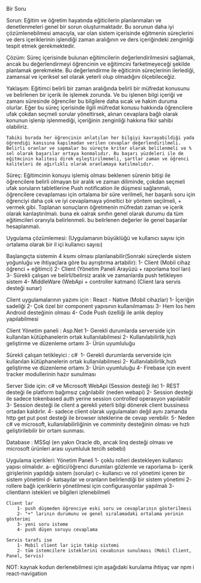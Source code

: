  Bir Soru
 
 Sorun: 
     Eğitim ve öğretim hayatında eğiticilerin planlanmaları ve denetlenmeleri genel bir sorun oluşturmaktadır. Bu sorunun daha iyi çözümlenebilmesi amacıyla, var olan sistem içerisinde eğitmenin süreçlerini ve ders içeriklerinin işlendiği zaman aralığının ve ders içeriğindeki zenginliği tespit etmek gerekmektedir.

 Çözüm:
     Süreç içerisinde bulunan eğitimcilerin değerlendirilmesini sağlamak, ancak bu değerlendirmeyi öğrencinin ve  eğitimcini farketmeyeceği şekilde planlamak gerekmekte. Bu değerlendirme ile eğiticinin süreçlerinin ilerlediği, zamansal ve içeriksel sel olarak yeterli olup olmadığını ölçebileceğiz.
 
 Yaklaşım:
     Eğitimci belirli bir zaman aralığında belirli bir müfredat konusunu ve belirlenen bir içerik ile işlemek zorunda. Ve bu işlenen bilgi içeriği ve zamanı süresinde öğrenciler bu bilgilere daha sıcak ve hakim duruma olurlar. Eğer bu süreç içerisinde ilgili müfredat konusu hakkında öğrencilere ufak çokdan seçmeli sorular yöneltirsek, alınan cevaplara bağlı olarak konunun işlenip işlenmediği, içeriğinin zenginliği hakkına fikir sahibi olabiliriz.
 
    Tabiki burada her öğrencinin anlatılan her bilgiyi kavrayabildiği yada öğrendiği kanısına kapılmadan verilen cevaplar değerlendirilmeli. Belirli oranlar ve sapmalar bu süreçte kriter olarak belilenmeli ve % sel olarak başarılar ortaya konmalıdır. Bu başarı yüzdeleri ile de eğitmcinin kalitesi direk eşleştirilmemeli, şartlar zaman ve öğrenci kaliteleri de ağırlıklı olarak oranlamaya katılmalıdır.

 Süreç: 
    Eğitimcinin konuyu işlemiş olması beklenen sürenin bitişi ile öğrencilere belirli olmayan bir aralık ve zaman diliminde, çokdan seçmeli ufak soruların tabletlerine Push notification ile düşmesi sağlanmalı, öğrencilere cevaplaması için ortalama bir süre verilmeli, her başarılı soru için öğrenciyi daha çok ve iyi cevaplamaya yöneltici bir yöntem seçilmeli, + vermek gibi. Toplanan sonuçların öğretmenin müfredatı zaman ve içerik olarak karılaştırılmalı. buna ek oalrak sınıfın genel olarak durumu da tüm eğitimcileri oranıyla belirlenmeli. bu belirlenen değerler ile genel başarılar hesaplanmalı.

 Uygulama çözümlemesi: (Uygulamanın büyüklüğü ve kullanıcı sayısı için ortalama olarak bir il içi kullanıcı sayısı)

 Başlangıçta sistemin 4 ksımı olması planlanabilir(Sonraki süreçlerde sistem yoğunluğu ve ihtiyaçlara göre bu ayrıştırma artabilir):
    1- Client (Mobil cihaz öğrenci + eğitimci)
    2- Client (Yönetim Paneli Arayüzü + raporlama tool ları)
    3- Sürekli çalışan ve belirli/belirsiz aralık ve zamanlarda push tetikleyen sistem
    4- MiddleWare (WebApi + controller katmanı) (Client lara servis desteği sunar)

 Client uygulamalarının yazımı için : React - Native (Mobil cihazlar) 
    1- İçeriğin sadeliği
    2- Çok özel bir component yapısının kullanılmaması
    3- Hem Ios hem  Android desteğinin olması
    4- Code Push özelliği ile anlık deploy yapılabilmesi

 Client Yönetim paneli : Asp.Net 
    1- Gerekli durumlarda serverside için kullanılan kütüphanelerin ortak kullanılabilmesi
    2- Kullanılabilirlik,hızlı geliştirme ve düzenleme ortamı
    3- Ürün uyumluluğu

 Sürekli çalışan tetikleyici : c# 
    1- Gerekli durumlarda serverside için kullanılan kütüphanelerin ortak kullanılabilmesi
    2- Kullanılabilirlik,hızlı geliştirme ve düzenleme ortamı
    3- Ürün uyumluluğu
    4- Firebase için event tracker modullerinin hazır sunulması

 Server Side için: c# ve Microsoft WebApi (Session desteği ile)
    1- REST desteği ile platform bağımsız çağrılabilir (neden webapi)
    2- Session desteği ile sadece tokenbased auth yerine session controlled operasyon yapılabilir
    3- Session desteği ile client a gerekli yeterli bilgi dönerek client bussiness ortadan kaldırlır.
    4- sadece client olarak uygulamaları değil aynı zamanda http get put post desteği ile browser isteklerine de cevap verebilir.
    5- Neden c# ve microsoft, kullanılabilirliğinin ve comminity desteğinin olması ve hızlı geliştirilebilir bir ortam sunması.

Database : MSSql (en yakın Oracle db, ancak linq desteği olması ve microsoft ürünleri arası uyumluluk tercih sebebi)

Uygulama içerikleri: 
    Yönetim Paneli 
        1- çoklu rolleri destekleyen kullanıcı yapısı olmalıdır. 
            a- eğitici/öğrenci durumları gözlemle ve raporlama
            b- içerik girişlerinin yapıldığı sistem (sorular)
            c- kullanıcı ve rol yönetimi içeren bir sistem yönetimi
            d- katsayılar ve oranların belirlendiği bir sistem yönetimi
        2- rollere bağlı içeriklerin yönetilmesi için configurasyonlar yapılmalı
        3- clientların istekleri ve bilgileri izlenebilmeli
    
    Client lar
        1- push düşmeden öğrenciye eski soru ve cevaplarının gösterilmesi
        2- "+" larının durumunu ve genel sıralamadaki ortalama yerinin gösterimi
        3- yeni soru isteme
        4- push düşen soruyu cevaplama
    
    Servis tarafı ise 
        1- Mobil client lar için takip sistemi
        2- tüm istemcilere isteklerini cevabının sunulması (Mobil Client, Panel, Servis)

NOT:  kaynak kodun derlenebilmesi için aşağıdaki kurulama ihtiyaç var 
     npm i react-navigation


